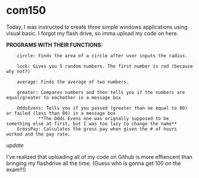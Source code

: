 # com150
Today, I was instructed to create three simple windows applications using visual basic. I forgot my flash drive, so imma upload my code on here. 

**PROGRAMS WITH THEIR FUNCTIONS:**

        circle: Finds the area of a circle after user inputs the radius.

        luck: Gives you 5 random numbers. The first number is red (because why not?)

        average: Finds the average of two numbers.
        
        greater: Compares numbers and then tells you if the numbers are equal/greater to eachother in a message box
        
        OddsEvens: Tells you if you passed (greater than oe equal to 80) or failed (less than 80) in a message box
                **The Odds Evens one was orignally supposed to be something else at first, but I was too lazy to change the name**
        GrossPay: Calculates the gross pay when given the # of hours worked and the pay rate.




*update*

I've realized that uploading all of my code on Github is more effiencent than bringing my flashdrive all the time. (Guess who is gonna get 100 on the exam!!!)
